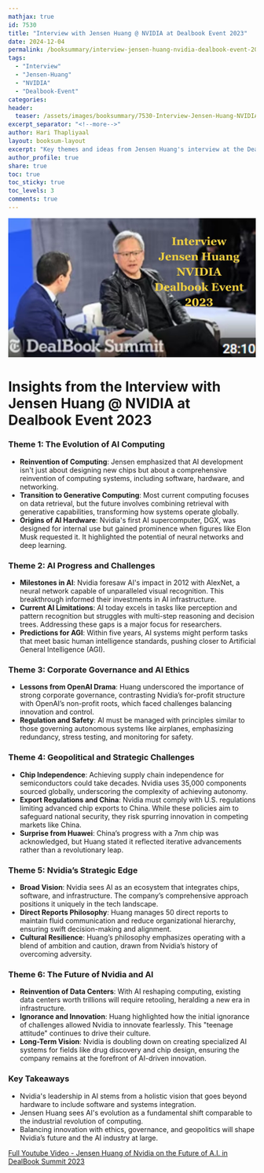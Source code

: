```yaml
---
mathjax: true
id: 7530
title: "Interview with Jensen Huang @ NVIDIA at Dealbook Event 2023"  
date: 2024-12-04
permalink: /booksummary/interview-jensen-huang-nvidia-dealbook-event-2023
tags:
  - "Interview"
  - "Jensen-Huang"
  - "NVIDIA"
  - "Dealbook-Event"
categories:
header:
  teaser: /assets/images/booksummary/7530-Interview-Jensen-Huang-NVIDIA-Dealbook-Event-2023.jpg
excerpt_separator: "<!--more-->"
author: Hari Thapliyaal
layout: booksum-layout
excerpt: "Key themes and ideas from Jensen Huang's interview at the Dealbook Event 2023."
author_profile: true
share: true
toc: true
toc_sticky: true
toc_levels: 3
comments: true
---
```


![Interview-Jensen-Huang-NVIDIA-Dealbook-Event-2024](/assets/images/booksummary/7530-Interview-Jensen-Huang-NVIDIA-Dealbook-Event-2023.jpg)

# Insights from the Interview with Jensen Huang @ NVIDIA at Dealbook Event 2023

### **Theme 1: The Evolution of AI Computing**
- **Reinvention of Computing**: Jensen emphasized that AI development isn't just about designing new chips but about a comprehensive reinvention of computing systems, including software, hardware, and networking.
- **Transition to Generative Computing**: Most current computing focuses on data retrieval, but the future involves combining retrieval with generative capabilities, transforming how systems operate globally.
- **Origins of AI Hardware**: Nvidia's first AI supercomputer, DGX, was designed for internal use but gained prominence when figures like Elon Musk requested it. It highlighted the potential of neural networks and deep learning.

### **Theme 2: AI Progress and Challenges**
- **Milestones in AI**: Nvidia foresaw AI's impact in 2012 with AlexNet, a neural network capable of unparalleled visual recognition. This breakthrough informed their investments in AI infrastructure.
- **Current AI Limitations**: AI today excels in tasks like perception and pattern recognition but struggles with multi-step reasoning and decision trees. Addressing these gaps is a major focus for researchers.
- **Predictions for AGI**: Within five years, AI systems might perform tasks that meet basic human intelligence standards, pushing closer to Artificial General Intelligence (AGI).

### **Theme 3: Corporate Governance and AI Ethics**
- **Lessons from OpenAI Drama**: Huang underscored the importance of strong corporate governance, contrasting Nvidia’s for-profit structure with OpenAI’s non-profit roots, which faced challenges balancing innovation and control.
- **Regulation and Safety**: AI must be managed with principles similar to those governing autonomous systems like airplanes, emphasizing redundancy, stress testing, and monitoring for safety.

### **Theme 4: Geopolitical and Strategic Challenges**
- **Chip Independence**: Achieving supply chain independence for semiconductors could take decades. Nvidia uses 35,000 components sourced globally, underscoring the complexity of achieving autonomy.
- **Export Regulations and China**: Nvidia must comply with U.S. regulations limiting advanced chip exports to China. While these policies aim to safeguard national security, they risk spurring innovation in competing markets like China.
- **Surprise from Huawei**: China’s progress with a 7nm chip was acknowledged, but Huang stated it reflected iterative advancements rather than a revolutionary leap.

### **Theme 5: Nvidia’s Strategic Edge**
- **Broad Vision**: Nvidia sees AI as an ecosystem that integrates chips, software, and infrastructure. The company’s comprehensive approach positions it uniquely in the tech landscape.
- **Direct Reports Philosophy**: Huang manages 50 direct reports to maintain fluid communication and reduce organizational hierarchy, ensuring swift decision-making and alignment.
- **Cultural Resilience**: Huang’s philosophy emphasizes operating with a blend of ambition and caution, drawn from Nvidia’s history of overcoming adversity.

### **Theme 6: The Future of Nvidia and AI**
- **Reinvention of Data Centers**: With AI reshaping computing, existing data centers worth trillions will require retooling, heralding a new era in infrastructure.
- **Ignorance and Innovation**: Huang highlighted how the initial ignorance of challenges allowed Nvidia to innovate fearlessly. This "teenage attitude" continues to drive their culture.
- **Long-Term Vision**: Nvidia is doubling down on creating specialized AI systems for fields like drug discovery and chip design, ensuring the company remains at the forefront of AI-driven innovation.

### **Key Takeaways**
- Nvidia's leadership in AI stems from a holistic vision that goes beyond hardware to include software and systems integration.
- Jensen Huang sees AI's evolution as a fundamental shift comparable to the industrial revolution of computing.
- Balancing innovation with ethics, governance, and geopolitics will shape Nvidia’s future and the AI industry at large.

[Full Youtube Video - Jensen Huang of Nvidia on the Future of A.I. in DealBook Summit 2023](https://www.youtube.com/watch?v=Pkj-BLHs6dE)
